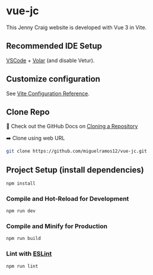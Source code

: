# vue-jc

This Jenny Craig website is developed with Vue 3 in Vite.

## Recommended IDE Setup

[VSCode](https://code.visualstudio.com/) + [Volar](https://marketplace.visualstudio.com/items?itemName=Vue.volar) (and disable Vetur).

## Customize configuration

See [Vite Configuration Reference](https://vite.dev/config/).

## Clone Repo

:open_book: Check out the GitHub Docs on [Cloning a Repository](https://docs.github.com/en/repositories/creating-and-managing-repositories/cloning-a-repository)

:arrow_right: Clone using web URL

```sh
git clone https://github.com/miguelramos12/vue-jc.git
```

## Project Setup (install dependencies)

```sh
npm install
```

### Compile and Hot-Reload for Development

```sh
npm run dev
```

### Compile and Minify for Production

```sh
npm run build
```

### Lint with [ESLint](https://eslint.org/)

```sh
npm run lint
```
